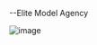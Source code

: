 --Elite Model Agency

![image](https://github.com/user-attachments/assets/f137731f-badd-4fab-b827-076860eab542)
